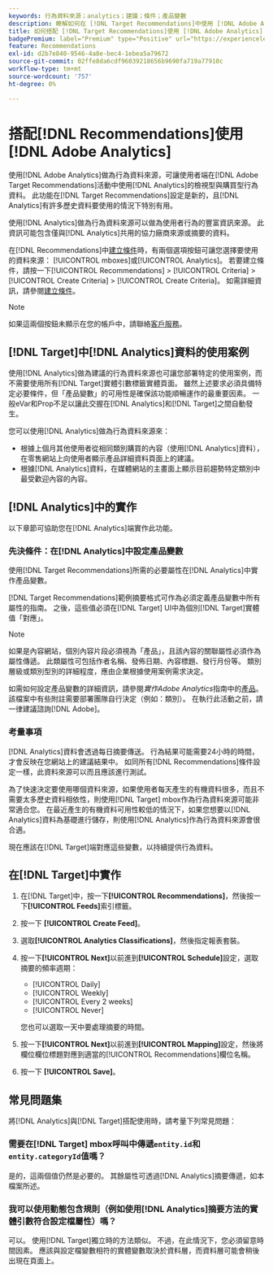 ```yaml
---
keywords: 行為資料來源；analytics；建議；條件；產品變數
description: 瞭解如何在 [!DNL Target Recommendations]中使用 [!DNL Adobe Analytics] 作為行為資料來源。
title: 如何搭配 [!DNL Target Recommendations]使用 [!DNL Adobe Analytics] ？
badgePremium: label="Premium" type="Positive" url="https://experienceleague.adobe.com/docs/target/using/introduction/intro.html?lang=en#premium newtab=true" tooltip="檢視Target Premium包含的內容。"
feature: Recommendations
exl-id: d2b7e840-9546-4a8e-bec4-1ebea5a79672
source-git-commit: 02ffe8da6cdf96039218656b9690fa719a77910c
workflow-type: tm+mt
source-wordcount: '757'
ht-degree: 0%

---
```


# 搭配[!DNL Recommendations]使用[!DNL Adobe Analytics]

使用[!DNL Adobe Analytics]做為行為資料來源，可讓使用者端在[!DNL Adobe Target Recommendations]活動中使用[!DNL Analytics]的檢視型與購買型行為資料。 此功能在[!DNL Target Recommendations]設定是新的，且[!DNL Analytics]有許多歷史資料要使用的情況下特別有用。

使用[!DNL Analytics]做為行為資料來源可以做為使用者行為的豐富資訊來源。 此資訊可能包含僅與[!DNL Analytics]共用的協力廠商來源或摘要的資料。

在[!DNL Recommendations]中[建立條件](/help/main/c-recommendations/c-algorithms/create-new-algorithm.md)時，有兩個選項按鈕可讓您選擇要使用的資料來源： [!UICONTROL mboxes]或[!UICONTROL Analytics]。 若要建立條件，請按一下[!UICONTROL Recommendations] > [!UICONTROL Criteria] > [!UICONTROL Create Criteria] > [!UICONTROL Create Criteria]。 如需詳細資訊，請參閱[建立條件](/help/main/c-recommendations/c-algorithms/create-new-algorithm.md)。

>[!NOTE]
>
>如果這兩個按鈕未顯示在您的帳戶中，請聯絡[客戶服務](/help/main/cmp-resources-and-contact-information.md#reference_ACA3391A00EF467B87930A450050077C)。

## [!DNL Target]中[!DNL Analytics]資料的使用案例

使用[!DNL Analytics]做為建議的行為資料來源也可讓您部署特定的使用案例，而不需要使用所有[!DNL Target]實體引數標籤實體頁面。 雖然上述要求必須具備特定必要條件，但「產品變數」的可用性是確保該功能順暢運作的最重要因素。 一般eVar和Prop不足以讓此交握在[!DNL Analytics]和[!DNL Target]之間自動發生。

您可以使用[!DNL Analytics]做為行為資料來源來：

* 根據上個月其他使用者從相同類別購買的內容（使用[!DNL Analytics]資料），在零售網站上向使用者顯示產品詳細資料頁面上的建議。
* 根據[!DNL Analytics]資料，在媒體網站的主畫面上顯示目前趨勢特定類別中最受歡迎內容的內容。

## [!DNL Analytics]中的實作

以下章節可協助您在[!DNL Analytics]端實作此功能。

### 先決條件：在[!DNL Analytics]中設定產品變數

使用[!DNL Target Recommendations]所需的必要屬性在[!DNL Analytics]中實作產品變數。

[!DNL Target Recommendations]範例摘要格式可作為必須定義產品變數中所有屬性的指南。 之後，這些值必須在[!DNL Target] UI中為個別[!DNL Target]實體值「對應」。

>[!NOTE]
>
>如果是內容網站，個別內容片段必須視為「產品」，且該內容的關聯屬性必須作為屬性傳遞。 此類屬性可包括作者名稱、發佈日期、內容標題、發行月份等。 類別層級或類別型別的詳細程度，應由企業根據使用案例需求決定。

如需如何設定產品變數的詳細資訊，請參閱&#x200B;*實作Adobe Analytics*&#x200B;指南中的[產品](https://experienceleague.adobe.com/docs/analytics/implementation/vars/page-vars/products.html)。 該檔案中有些附註需要部署團隊自行決定（例如：類別）。 在執行此活動之前，請一律建議諮詢[!DNL Adobe]。

### 考量事項

[!DNL Analytics]資料會透過每日摘要傳送。 行為結果可能需要24小時的時間，才會反映在您網站上的建議結果中。 如同所有[!DNL Recommendations]條件設定一樣，此資料來源可以而且應該進行測試。

為了快速決定要使用哪個資料來源，如果使用者每天產生的有機資料很多，而且不需要太多歷史資料相依性，則使用[!DNL Target] mbox作為行為資料來源可能非常適合您。 在最近產生的有機資料可用性較低的情況下，如果您想要以[!DNL Analytics]資料為基礎進行儲存，則使用[!DNL Analytics]作為行為資料來源會很合適。

現在應該在[!DNL Target]端對應這些變數，以持續提供行為資料。

## 在[!DNL Target]中實作

1. 在[!DNL Target]中，按一下&#x200B;**[!UICONTROL Recommendations]**，然後按一下&#x200B;**[!UICONTROL Feeds]**&#x200B;索引標籤。

1. 按一下 **[!UICONTROL Create Feed]**。

1. 選取&#x200B;**[!UICONTROL Analytics Classifications]**，然後指定報表套裝。

1. 按一下&#x200B;**[!UICONTROL Next]**&#x200B;以前進到&#x200B;**[!UICONTROL Schedule]**&#x200B;設定，選取摘要的頻率週期：

   * [!UICONTROL Daily]
   * [!UICONTROL Weekly]
   * [!UICONTROL Every 2 weeks]
   * [!UICONTROL Never]

   您也可以選取一天中要處理摘要的時間。

1. 按一下&#x200B;**[!UICONTROL Next]**&#x200B;以前進到&#x200B;**[!UICONTROL Mapping]**&#x200B;設定，然後將欄位欄位標題對應到適當的[!UICONTROL Recommendations]欄位名稱。

1. 按一下 **[!UICONTROL Save]**。

## 常見問題集

將[!DNL Analytics]與[!DNL Target]搭配使用時，請考量下列常見問題：

### 需要在[!DNL Target] mbox呼叫中傳遞`entity.id`和`entity.categoryId`值嗎？

是的，這兩個值仍然是必要的。 其餘屬性可透過[!DNL Analytics]摘要傳遞，如本檔案所述。

### 我可以使用動態包含規則（例如使用[!DNL Analytics]摘要方法的實體引數符合設定檔屬性）嗎？

可以。 使用[!DNL Target]獨立時的方法類似。 不過，在此情況下，您必須留意時間因素。 應該與設定檔變數相符的實體變數取決於資料層，而資料層可能會稍後出現在頁面上。
